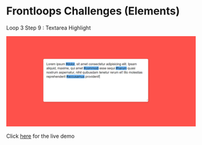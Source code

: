 # Frontloops Challenges (Elements)

Loop 3 Step 9 : Textarea Highlight

![preview image](./design/preview.png "Click below for live demo")

Click [here](https://zathio.github.io/frontloops-challenges/elements-challenges/loop3-step9/) for the live demo